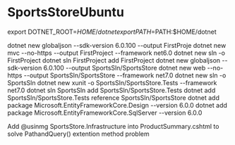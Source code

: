 # SportsStoreUbuntu

export DOTNET_ROOT=$HOME/dotnet
export PATH=$PATH:$HOME/dotnet

dotnet new globaljson --sdk-version 6.0.100 --output FirstProje
dotnet new mvc --no-https --output FirstProject --framework net6.0
dotnet new sln -o FirstProject
dotnet sln FirstProject add FirstProject
dotnet new globaljson --sdk-version 6.0.100 --output SportsSln/SportsStore
dotnet new web --no-https --output SportsSln/SportsStore --framework net7.0
dotnet new sln -o SportsSln
dotnet new xunit -o SportsSln/SportsStore.Tests --framework net7.0
dotnet sln SportsSln add SportsSln/SportsStore.Tests
dotnet add SportsSln/SportsStore.Tests reference SportsSln/SportsStore
dotnet add package Microsoft.EntityFrameworkCore.Design --version 6.0.0
dotnet add package Microsoft.EntityFrameworkCore.SqlServer --version 6.0.0

Add @usinmg SportsStore.Infrastructure into ProductSummary.cshtml to solve PathandQuery() extention method problem
